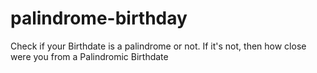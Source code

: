 # palindrome-birthday
 
Check if your Birthdate is a palindrome or not. If it's not, then how close were you from a Palindromic Birthdate